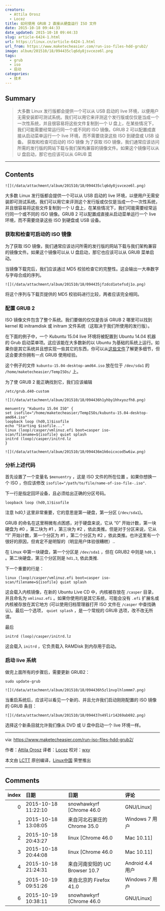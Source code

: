 ```yaml
---
creators:
  - Attila Orosz
  - Locez
title: 如何使用 GRUB 2 直接从硬盘运行 ISO 文件
date: 2015-10-18 09:44:33
date_updated: 2015-10-18 09:44:33
slug: article-6424-1.html
url: https://linux.cn/article-6424-1.html
url_from: https://www.maketecheasier.com/run-iso-files-hdd-grub2/
image: album/201510/18/094435clq6dy8jsvceze6l.png
tags:
  - grub
  - iso
  - 启动
categories:
  - 技术
---
```


## Summary

> 大多数 Linux 发行版都会提供一个可以从 USB 启动的 live 环境，以便用户无需安装即可测试系统。我们可以用它来评测这个发行版或仅仅是当成一个一次性系统，并且很容易将这些文件复制到一个 U 盘上，在某些情况下，我们可能需要经常运行同一个或不同的 ISO 镜像。GRUB 2 可以配置成直接从启动菜单运行一个 live 环境，而不需要烧录这些 ISO 到硬盘或 USB 设备。 获取和检查可启动的 ISO 镜像 为了获取 ISO 镜像，我们通常应该访问所需的发行版的网站下载与我们架构兼容的镜像文件。如果这个镜像可以从 U 盘启动，那它也应该可以从 GRUB 菜

***

<!-- more -->

## Contents

`![](/data/attachment/album/201510/18/094435clq6dy8jsvceze6l.png)`

大多数 Linux 发行版都会提供一个可以从 USB 启动的 live 环境，以便用户无需安装即可测试系统。我们可以用它来评测这个发行版或仅仅是当成一个一次性系统，并且很容易将这些文件复制到一个 U 盘上，在某些情况下，我们可能需要经常运行同一个或不同的 ISO 镜像。GRUB 2 可以配置成直接从启动菜单运行一个 live 环境，而不需要烧录这些 ISO 到硬盘或 USB 设备。

### 获取和检查可启动的 ISO 镜像

为了获取 ISO 镜像，我们通常应该访问所需的发行版的网站下载与我们架构兼容的镜像文件。如果这个镜像可以从 U 盘启动，那它也应该可以从 GRUB 菜单启动。

当镜像下载完后，我们应该通过 MD5 校验检查它的完整性。这会输出一大串数字与字母合成的序列。

`![](/data/attachment/album/201510/18/094435jfzdcd1otefsdj1o.png)`

将这个序列与下载页提供的 MD5 校验码进行比较，两者应该完全相同。

### 配置 GRUB 2

ISO 镜像文件包含了整个系统。我们要做的仅仅是告诉 GRUB 2 哪里可以找到 kernel 和 initramdisk 或 initram 文件系统（这取决于我们所使用的发行版）。

在下面的例子中，一个 Kubuntu 15.04 live 环境将被配置到 Ubuntu 14.04 机器的 Grub 启动菜单项。这应该能在大多数新的以 Ubuntu 为基础的系统上运行。如果你是其它系统并且想实现一些其它的东西，你可以从[这些文件](http://git.marmotte.net/git/glim/tree/grub2)了解更多细节，但这会要求你拥有一点 GRUB 使用经验。

这个例子的文件 `kubuntu-15.04-desktop-amd64.iso` 放在位于 `/dev/sda1` 的 `/home/maketecheasier/TempISOs/` 上。

为了使 GRUB 2 能正确找到它，我们应该编辑

```shell
/etc/grub.d40-custom
```

`![](/data/attachment/album/201510/18/094436h1yhby1hhxyozfh8.png)`

```shell
menuentry "Kubuntu 15.04 ISO" {
set isofile="/home/maketecheasier/TempISOs/kubuntu-15.04-desktop-amd64.iso"
loopback loop (hd0,1)$isofile
echo "Starting $isofile..."
linux (loop)/casper/vmlinuz.efi boot=casper iso-scan/filename=${isofile} quiet splash
initrd (loop)/casper/initrd.lz
}
```

`![](/data/attachment/album/201510/18/094436m1k6oicxcod5w6iw.png)`

### 分析上述代码

首先设置了一个变量名 `$menuentry` ，这是 ISO 文件的所在位置 。如果你想换一个 ISO ，你应该修改 `isofile="/path/to/file/name-of-iso-file-.iso"`.

下一行是指定回环设备，且必须给出正确的分区号码。

```shell
loopback loop (hd0,1)$isofile
```

注意 hd0,1 这里非常重要，它的意思是第一硬盘，第一分区 (`/dev/sda1`)。

GRUB 的命名在这里稍微有点困惑，对于硬盘来说，它从 “0” 开始计数，第一块硬盘为 #0 ，第二块为 #1 ，第三块为 #2 ，依此类推。但是对于分区来说，它从 “1” 开始计数，第一个分区为 #1 ，第二个分区为 #2 ，依此类推。也许这里有一个很好的原因，但肯定不是明智的（明显用户体验很糟糕）..

在 Linux 中第一块硬盘，第一个分区是 `/dev/sda1` ，但在 GRUB2 中则是 `hd0,1` 。第二块硬盘，第三个分区则是 `hd1,3`, 依此类推.

下一个重要的行是：

```shell
linux (loop)/casper/vmlinuz.efi boot=casper iso-scan/filename=${isofile} quiet splash
```

这会载入内核镜像，在新的 Ubuntu Live CD 中，内核被存放在 `/casper` 目录，并且命名为 `vmlinuz.efi` 。如果你使用的是其它系统，可能会没有 `.efi` 扩展名或内核被存放在其它地方 (可以使用归档管理器打开 ISO 文件在 `/casper` 中查找确认)。最后一个选项， `quiet splash` ，是一个常规的 GRUB 选项，改不改无所谓。

最后

```shell
initrd (loop)/casper/initrd.lz
```

这会载入 `initrd` ，它负责载入 RAMDisk 到内存用于启动。

### 启动 live 系统

做完上面所有的步骤后，需要更新 GRUB2：

```shell
sudo update-grub
```

`![](/data/attachment/album/201510/18/094436h5zl1nvplhlommm7.png)`

当重启系统后，应该可以看见一个新的、并且允许我们启动刚刚配置的 ISO 镜像的 GRUB 条目：

`![](/data/attachment/album/201510/18/094437n49lir14269ab692.png)`

选择这个新条目就允许我们像从 DVD 或 U 盘中启动一个 live 环境一样。

---

via: <https://www.maketecheasier.com/run-iso-files-hdd-grub2/>

作者：[Attila Orosz](https://www.maketecheasier.com/author/attilaorosz/) 译者：[Locez](https://github.com/locez) 校对：[wxy](https://github.com/wxy)

本文由 [LCTT](https://github.com/LCTT/TranslateProject) 原创编译，[Linux中国](https://linux.cn/) 荣誉推出

***

## Comments

|   index | 日期                | 日期                                            | 评论                                                                                                                                                                                                                                    |
|--------:|:--------------------|:------------------------------------------------|:----------------------------------------------------------------------------------------------------------------------------------------------------------------------------------------------------------------------------------------|
|       0 | 2015-10-18 11:22:10 | snowhawkyrf [Chrome 46.0|GNU/Linux]             | 请问这样进入的环境只能用来一次性测试镜像吗？能否像win一样重装系统呢？比如硬盘有/和/home分区，iso在/home内，通过grub2启动后进入live环境，能否直接安装新系统？只格式化/不改变/home，能实现吗？win我记得是可以把镜像放在D盘然后重装C盘的。 |
|       1 | 2015-10-18 13:08:05 | 来自河北石家庄的 Chrome 35.0|Windows 7 用户     | 去年有个同样的帖子。。为什么总发重复的？？？                                                                                                                                                                                            |
|       2 | 2015-10-18 20:43:27 | linux [Chrome 46.0|Mac 10.11]                   | 可以作为安装。事实上这个和你用 ISO 刻盘然后启动一样，至于是 live 方式还是安装方式，看你自己的需要。                                                                                                                                     |
|       3 | 2015-10-18 20:44:08 | linux [Chrome 46.0|Mac 10.11]                   | 是的，不同的翻译来源而已，选题有点重复了。                                                                                                                                                                                              |
|       4 | 2015-10-18 21:24:31 | 来自河南安阳的 UC Browser 10.7|Android 4.4 用户 | 很有用的文章，网上还有很多类似的，更详细的也有                                                                                                                                                                                          |
|       5 | 2015-10-19 09:51:26 | 来自北京的 Firefox 41.0|Windows 7 用户          | 想问下有直接在grub2下引导windows 7 安装iso的文章么？                                                                                                                                                                                    |
|       6 | 2015-10-19 10:38:11 | snowhawkyrf [Chrome 46.0|GNU/Linux]             | 谢谢！以往总是刻U盘，还因为unetbootin的bug刻录出过问题耽误了事儿，后来都dd了。这个方法很不错！                                                                                                                                          |
